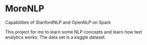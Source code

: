 # MoreNLP
Capabilities of StanfordNLP and OpenNLP on Spark

This project for me to learn some NLP concepts and learn how text analytics works. The data set is a kaggle dataset.
